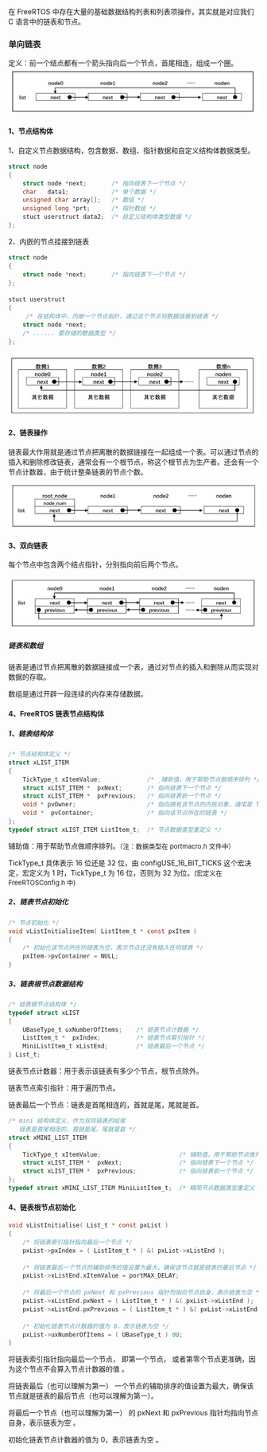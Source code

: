 在 FreeRTOS 中存在大量的基础数据结构列表和列表项操作，其实就是对应我们 C 语言中的链表和节点。

### 单向链表

定义：前一个结点都有一个箭头指向后一个节点，首尾相连，组成一个圈。
![1632384353885](./Picture/ListPic/SinglyLinkedList.png)

#### 1、节点结构体

1、自定义节点数据结构，包含数据、数组、指针数据和自定义结构体数据类型。

```C
struct node
{	
	struct node *next;       /* 指向链表下一个节点 */
    char   data1;			 /* 单个数据 */
	unsigned char array[];   /* 数组 */	
	unsigned long *prt;		 /* 指针数组 */
	stuct userstruct data2;	 /* 自定义结构体类型数据 */
};
```

2、内嵌的节点挂接到链表

```c
struct node
{	
	struct node *next;       /* 指向链表下一个节点 */
};

stuct userstruct	 		
{
	 /* 在结构体中，内嵌一个节点指针，通过这个节点将数据挂接到链表 */
	struct node *next; 
    /* ...... 要存储的数据类型 */
};
```

![1632377861667](./Picture/ListPic/EmbeddedNode.png)

#### 2、链表操作

链表最大作用就是通过节点把离散的数据链接在一起组成一个表。可以通过节点的插入和删除修改链表，通常会有一个根节点，称这个根节点为生产者。还会有一个节点计数器，由于统计整条链表的节点个数。

![1632378269404](./Picture/ListPic/LinkedListOperation.png)

#### 3、双向链表

每个节点中包含两个结点指针，分别指向前后两个节点。

![1632378394653](./Picture/ListPic/DoublyLinkedList.png)

##### 链表和数组

链表是通过节点把离散的数据链接成一个表，通过对节点的插入和删除从而实现对数据的存取。

数组是通过开辟一段连续的内存来存储数据。

#### 4、FreeRTOS 链表节点结构体

##### 1、链表结构体

```c
/* 节点结构体定义 */
struct xLIST_ITEM
{
	TickType_t xItemValue;             /* ¸辅助值，用于帮助节点做顺序排列 */			
	struct xLIST_ITEM *  pxNext;       /* 指向链表下一个节点 */		
	struct xLIST_ITEM *  pxPrevious;   /* 指向链表前一个节点 */	
	void * pvOwner;					   /* 指向拥有该节点的内核对象，通常是 TCB */
	void *  pvContainer;		       /* 指向该节点所在的链表 */
};
typedef struct xLIST_ITEM ListItem_t;  /* 节点数据类型重定义 */
```

辅助值：用于帮助节点做顺序排列。<font size=2>（注：数据类型在 portmacro.h 文件中）</font>

TickType_t 具体表示 16 位还是 32 位，由 configUSE_16_BIT_TICKS 这个宏决定，宏定义为 1 时，TickType_t  为 16 位，否则为 32 为位。<font size=2>(宏定义在 FreeRTOSConfig.h 中)</font>

##### 2、链表节点初始化

```c
/* 节点初始化 */
void vListInitialiseItem( ListItem_t * const pxItem )
{
	/* 初始化该节点所在的链表为空，表示节点还没有插入任何链表 */
	pxItem->pvContainer = NULL;
}
```

##### 3、链表根节点数据结构

```c
/* 链表根节点结构体 */
typedef struct xLIST
{
	UBaseType_t uxNumberOfItems;    /* 链表节点计数器 */
	ListItem_t *  pxIndex;			/* 链表节点索引指针 */
	MiniListItem_t xListEnd;		/* 链表最后一个节点 */
} List_t;
```

链表节点计数器：用于表示该链表有多少个节点，根节点除外。

链表节点索引指针：用于遍历节点。

链表最后一个节点：链表是首尾相连的，首就是尾，尾就是首。

```c
/* mini 结构体定义，作为双向链表的结尾
   链表是首尾相连的，首就是尾，尾就是首 */
struct xMINI_LIST_ITEM
{
	TickType_t xItemValue;                      /* 辅助值，用于帮助节点做升序排列 */
	struct xLIST_ITEM *  pxNext;                /* 指向链表下一个节点 */
	struct xLIST_ITEM *  pxPrevious;            /* 指向链表前一个节点 */
};
typedef struct xMINI_LIST_ITEM MiniListItem_t;  /* 精简节点数据类型重定义 */
```

#### 4、链表根节点初始化

```c
void vListInitialise( List_t * const pxList )
{
	/* 将链表索引指针指向最后一个节点 */
	pxList->pxIndex = ( ListItem_t * ) &( pxList->xListEnd );

	/* 将链表最后一个节点的辅助排序的值设置为最大，确保该节点就是链表的最后节点 */
	pxList->xListEnd.xItemValue = portMAX_DELAY;

	/* 将最后一个节点的 pxNext 和 pxPrevious 指针均指向节点自身，表示链表为空 */
	pxList->xListEnd.pxNext = ( ListItem_t * ) &( pxList->xListEnd );
	pxList->xListEnd.pxPrevious = ( ListItem_t * ) &( pxList->xListEnd );

	/* 初始化链表节点计数器的值为 0，表示链表为空 */
	pxList->uxNumberOfItems = ( UBaseType_t ) 0U;
}
```

将链表索引指针指向最后一个节点， 即第一个节点， 或者第零个节点更准确，因为这个节点不会算入节点计数器的值 。

将链表最后（也可以理解为第一） 一个节点的辅助排序的值设置为最大，确保该节点就是链表的最后节点（也可以理解为第一）。 

将最后一个节点（也可以理解为第一） 的 pxNext 和 pxPrevious 指针均指向节点自身，表示链表为空 。

初始化链表节点计数器的值为 0，表示链表为空 。
